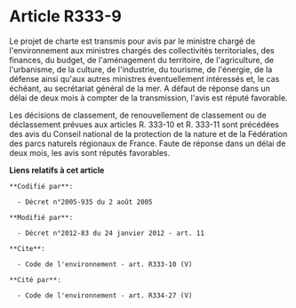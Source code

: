 # Article R333-9

Le projet de charte est transmis pour avis par le ministre chargé de l'environnement aux ministres chargés des collectivités
territoriales, des finances, du budget, de l'aménagement du territoire, de l'agriculture, de l'urbanisme, de la culture, de
l'industrie, du tourisme, de l'énergie, de la défense ainsi qu'aux autres ministres éventuellement intéressés et, le cas
échéant, au secrétariat général de la mer. A défaut de réponse dans un délai de deux mois à compter de la transmission,
l'avis est réputé favorable. 

Les décisions de classement, de renouvellement de classement ou de déclassement prévues aux articles R. 333-10 et R. 333-11
sont précédées des avis du Conseil national de la protection de la nature et de la Fédération des parcs naturels régionaux de
France. Faute de réponse dans un délai de deux mois, les avis sont réputés favorables.

**Liens relatifs à cet article**

	**Codifié par**:

	  - Décret n°2005-935 du 2 août 2005

	**Modifié par**:

	  - Décret n°2012-83 du 24 janvier 2012 - art. 11

	**Cite**:

	  - Code de l'environnement - art. R333-10 (V)

	**Cité par**:

	  - Code de l'environnement - art. R334-27 (V)
